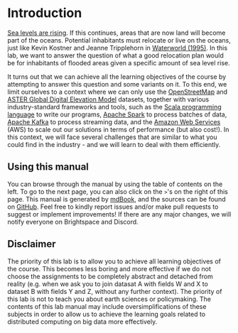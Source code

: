 # Introduction

[Sea levels are rising]. If this continues, areas that are now land will become
part of the oceans. Potential inhabitants must relocate or live on the oceans,
just like Kevin Kostner and Jeanne Tripplehorn in [Waterworld (1995)]. In this
lab, we want to answer the question of what a good relocation plan would be for
inhabitants of flooded areas given a specific amount of sea level rise.

It turns out that we can achieve all the learning objectives of the course by
attempting to answer this question and some variants on it. To this end, we
limit ourselves to a context where we can only use the [OpenStreetMap]
and [ASTER Global Digital Elevation Model] datasets, together with various
industry-standard frameworks and tools, such as the [Scala programming language]
to write our programs, [Apache Spark] to process batches of data, [Apache Kafka]
to process streaming data, and the [Amazon Web Services]
(AWS) to scale out our solutions in terms of performance (but also cost!). In
this context, we will face several challenges that are similar to what you could
find in the industry - and we will learn to deal with them efficiently.

## Using this manual

You can browse through the manual by using the table of contents on the left. To
go to the next page, you can also click on the `>`'s on the right of this page.
This manual is generated by [mdBook], and the sources can be found on [GitHub].
Feel free to kindly report issues and/or make pull requests to suggest or
implement improvements! If there are any major changes, we will notify everyone
on Brightspace and Discord.

## Disclaimer

The priority of this lab is to allow you to achieve all learning objectives of
the course. This becomes less boring and more effective if we do not choose the
assignments to be completely abstract and detached from reality (e.g. when we
ask you to join datasat A with fields W and X to dataset B with fields Y and Z,
without any further context). The priority of this lab is not to teach you about
earth sciences or policymaking. The contents of this lab manual may include
oversimplifications of these subjects in order to allow us to achieve the
learning goals related to distributed computing on big data more effectively.

[Sea levels are rising]: https://en.wikipedia.org/wiki/Sea_level_rise
[Waterworld (1995)]: https://www.imdb.com/title/tt0114898/
[OpenStreetMap]: https://www.openstreetmap.org
[ASTER Global Digital Elevation Model]: https://asterweb.jpl.nasa.gov/gdem.asp
[Scala programming language]: https://www.scala-lang.org/
[Apache Spark]: https://spark.apache.org
[Apache Kafka]: https://kafka.apache.org
[Amazon Web Services]: https://aws.amazon.com
[mdBook]: https://github.com/rust-lang/mdBook
[GitHub]: https://github.com/abs-tudelft/sbd
